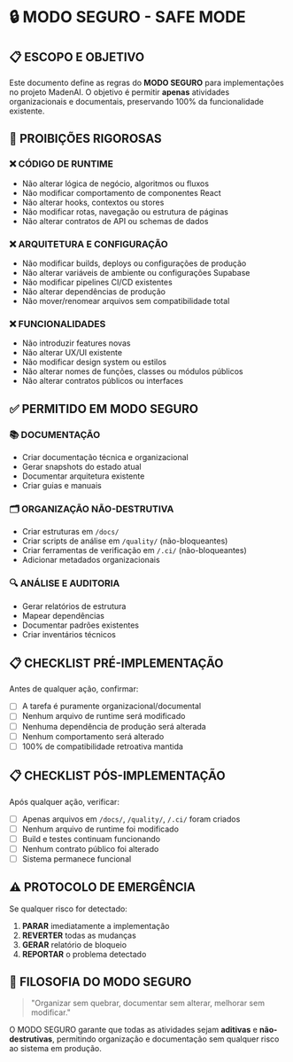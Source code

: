 # 🔒 MODO SEGURO - SAFE MODE

## 📋 ESCOPO E OBJETIVO

Este documento define as regras do **MODO SEGURO** para implementações no projeto MadenAI. O objetivo é permitir **apenas** atividades organizacionais e documentais, preservando 100% da funcionalidade existente.

## 🚫 PROIBIÇÕES RIGOROSAS

### ❌ **CÓDIGO DE RUNTIME**
- Não alterar lógica de negócio, algoritmos ou fluxos
- Não modificar comportamento de componentes React
- Não alterar hooks, contextos ou stores
- Não modificar rotas, navegação ou estrutura de páginas
- Não alterar contratos de API ou schemas de dados

### ❌ **ARQUITETURA E CONFIGURAÇÃO**
- Não modificar builds, deploys ou configurações de produção
- Não alterar variáveis de ambiente ou configurações Supabase
- Não modificar pipelines CI/CD existentes
- Não alterar dependências de produção
- Não mover/renomear arquivos sem compatibilidade total

### ❌ **FUNCIONALIDADES**
- Não introduzir features novas
- Não alterar UX/UI existente
- Não modificar design system ou estilos
- Não alterar nomes de funções, classes ou módulos públicos
- Não alterar contratos públicos ou interfaces

## ✅ PERMITIDO EM MODO SEGURO

### 📚 **DOCUMENTAÇÃO**
- Criar documentação técnica e organizacional
- Gerar snapshots do estado atual
- Documentar arquitetura existente
- Criar guias e manuais

### 🗂️ **ORGANIZAÇÃO NÃO-DESTRUTIVA**
- Criar estruturas em `/docs/`
- Criar scripts de análise em `/quality/` (não-bloqueantes)
- Criar ferramentas de verificação em `/.ci/` (não-bloqueantes)
- Adicionar metadados organizacionais

### 🔍 **ANÁLISE E AUDITORIA**
- Gerar relatórios de estrutura
- Mapear dependências
- Documentar padrões existentes
- Criar inventários técnicos

## 📋 CHECKLIST PRÉ-IMPLEMENTAÇÃO

Antes de qualquer ação, confirmar:

- [ ] A tarefa é puramente organizacional/documental
- [ ] Nenhum arquivo de runtime será modificado
- [ ] Nenhuma dependência de produção será alterada
- [ ] Nenhum comportamento será alterado
- [ ] 100% de compatibilidade retroativa mantida

## 📋 CHECKLIST PÓS-IMPLEMENTAÇÃO

Após qualquer ação, verificar:

- [ ] Apenas arquivos em `/docs/`, `/quality/`, `/.ci/` foram criados
- [ ] Nenhum arquivo de runtime foi modificado
- [ ] Build e testes continuam funcionando
- [ ] Nenhum contrato público foi alterado
- [ ] Sistema permanece funcional

## ⚠️ PROTOCOLO DE EMERGÊNCIA

Se qualquer risco for detectado:

1. **PARAR** imediatamente a implementação
2. **REVERTER** todas as mudanças
3. **GERAR** relatório de bloqueio
4. **REPORTAR** o problema detectado

## 🎯 FILOSOFIA DO MODO SEGURO

> "Organizar sem quebrar, documentar sem alterar, melhorar sem modificar."

O MODO SEGURO garante que todas as atividades sejam **aditivas** e **não-destrutivas**, permitindo organização e documentação sem qualquer risco ao sistema em produção.